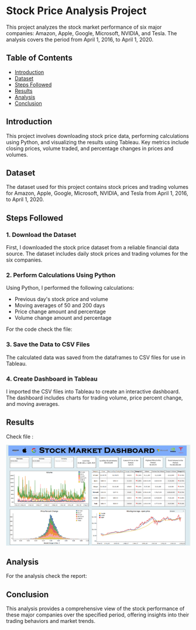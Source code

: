 # Stock Price Analysis Project

This project analyzes the stock market performance of six major companies: Amazon, Apple, Google, Microsoft, NVIDIA, and Tesla. The analysis covers the period from April 1, 2016, to April 1, 2020.

## Table of Contents

- [Introduction](#introduction)
- [Dataset](#dataset)
- [Steps Followed](#steps-followed)
- [Results](#results)
- [Analysis](#analysis)
- [Conclusion](#conclusion)

## Introduction

This project involves downloading stock price data, performing calculations using Python, and visualizing the results using Tableau. Key metrics include closing prices, volume traded, and percentage changes in prices and volumes.

## Dataset

The dataset used for this project contains stock prices and trading volumes for Amazon, Apple, Google, Microsoft, NVIDIA, and Tesla from April 1, 2016, to April 1, 2020.

## Steps Followed

### 1. Download the Dataset

First, I downloaded the stock price dataset from a reliable financial data source. The dataset includes daily stock prices and trading volumes for the six companies.

### 2. Perform Calculations Using Python

Using Python, I performed the following calculations:
- Previous day's stock price and volume
- Moving averages of 50 and 200 days
- Price change amount and percentage
- Volume change amount and percentage

For the code check the file: 

### 3. Save the Data to CSV Files
The calculated data was saved from the dataframes to CSV files for use in Tableau.

### 4. Create Dashboard in Tableau
I imported the CSV files into Tableau to create an interactive dashboard. The dashboard includes charts for trading volume, price percent change, and moving averages.
## Results
Check  file :

![Alt Text](https://github.com/Sus-31/Stock_Price_Analysis/blob/main/Dashboard-screenshot.png)
## Analysis
For the analysis check the report: 

## Conclusion
This analysis provides a comprehensive view of the stock performance of these major companies over the specified period, offering insights into their trading behaviors and market trends.
